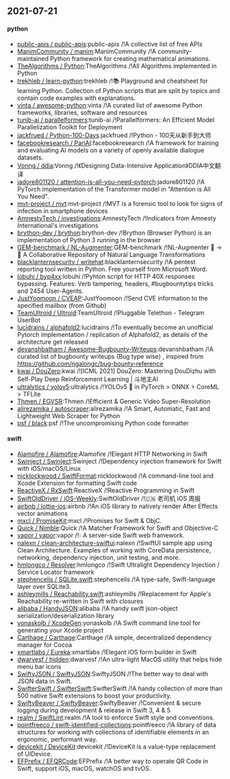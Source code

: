 ## 2021-07-21

#### python
* [public-apis / public-apis](https://github.com/public-apis/public-apis):public-apis /!A collective list of free APIs
* [ManimCommunity / manim](https://github.com/ManimCommunity/manim):ManimCommunity /!A community-maintained Python framework for creating mathematical animations.
* [TheAlgorithms / Python](https://github.com/TheAlgorithms/Python):TheAlgorithms /!All Algorithms implemented in Python
* [trekhleb / learn-python](https://github.com/trekhleb/learn-python):trekhleb /!📚
Playground and cheatsheet for learning Python. Collection of Python scripts that are split by topics and contain code examples with explanations.
* [vinta / awesome-python](https://github.com/vinta/awesome-python):vinta /!A curated list of awesome Python frameworks, libraries, software and resources
* [tunib-ai / parallelformers](https://github.com/tunib-ai/parallelformers):tunib-ai /!Parallelformers: An Efficient Model Parallelization Toolkit for Deployment
* [jackfrued / Python-100-Days](https://github.com/jackfrued/Python-100-Days):jackfrued /!Python - 100天从新手到大师
* [facebookresearch / ParlAI](https://github.com/facebookresearch/ParlAI):facebookresearch /!A framework for training and evaluating AI models on a variety of openly available dialogue datasets.
* [Vonng / ddia](https://github.com/Vonng/ddia):Vonng /!《Designing Data-Intensive Application》DDIA中文翻译
* [jadore801120 / attention-is-all-you-need-pytorch](https://github.com/jadore801120/attention-is-all-you-need-pytorch):jadore801120 /!A PyTorch implementation of the Transformer model in "Attention is All You Need".
* [mvt-project / mvt](https://github.com/mvt-project/mvt):mvt-project /!MVT is a forensic tool to look for signs of infection in smartphone devices
* [AmnestyTech / investigations](https://github.com/AmnestyTech/investigations):AmnestyTech /!Indicators from Amnesty International's investigations
* [brython-dev / brython](https://github.com/brython-dev/brython):brython-dev /!Brython (Browser Python) is an implementation of Python 3 running in the browser
* [GEM-benchmark / NL-Augmenter](https://github.com/GEM-benchmark/NL-Augmenter):GEM-benchmark /!NL-Augmenter
🦎
→
🐍
A Collaborative Repository of Natural Language Transformations
* [blacklanternsecurity / writehat](https://github.com/blacklanternsecurity/writehat):blacklanternsecurity /!A pentest reporting tool written in Python. Free yourself from Microsoft Word.
* [lobuhi / byp4xx](https://github.com/lobuhi/byp4xx):lobuhi /!Pyhton script for HTTP 40X responses bypassing. Features: Verb tampering, headers, #bugbountytips tricks and 2454 User-Agents.
* [JustYoomoon / CVEAP](https://github.com/JustYoomoon/CVEAP):JustYoomoon /!Send CVE information to the specified mailbox (from Github)
* [TeamUltroid / Ultroid](https://github.com/TeamUltroid/Ultroid):TeamUltroid /!Pluggable Telethon - Telegram UserBot
* [lucidrains / alphafold2](https://github.com/lucidrains/alphafold2):lucidrains /!To eventually become an unofficial Pytorch implementation / replication of Alphafold2, as details of the architecture get released
* [devanshbatham / Awesome-Bugbounty-Writeups](https://github.com/devanshbatham/Awesome-Bugbounty-Writeups):devanshbatham /!A curated list of bugbounty writeups (Bug type wise) , inspired from https://github.com/ngalongc/bug-bounty-reference
* [kwai / DouZero](https://github.com/kwai/DouZero):kwai /![ICML 2021] DouZero: Mastering DouDizhu with Self-Play Deep Reinforcement Learning | 斗地主AI
* [ultralytics / yolov5](https://github.com/ultralytics/yolov5):ultralytics /!YOLOv5
🚀
in PyTorch > ONNX > CoreML > TFLite
* [Thmen / EGVSR](https://github.com/Thmen/EGVSR):Thmen /!Efficient & Generic Video Super-Resolution
* [alirezamika / autoscraper](https://github.com/alirezamika/autoscraper):alirezamika /!A Smart, Automatic, Fast and Lightweight Web Scraper for Python
* [psf / black](https://github.com/psf/black):psf /!The uncompromising Python code formatter

#### swift
* [Alamofire / Alamofire](https://github.com/Alamofire/Alamofire):Alamofire /!Elegant HTTP Networking in Swift
* [Swinject / Swinject](https://github.com/Swinject/Swinject):Swinject /!Dependency injection framework for Swift with iOS/macOS/Linux
* [nicklockwood / SwiftFormat](https://github.com/nicklockwood/SwiftFormat):nicklockwood /!A command-line tool and Xcode Extension for formatting Swift code
* [ReactiveX / RxSwift](https://github.com/ReactiveX/RxSwift):ReactiveX /!Reactive Programming in Swift
* [SwiftOldDriver / iOS-Weekly](https://github.com/SwiftOldDriver/iOS-Weekly):SwiftOldDriver /!🇨🇳
老司机 iOS 周报
* [airbnb / lottie-ios](https://github.com/airbnb/lottie-ios):airbnb /!An iOS library to natively render After Effects vector animations
* [mxcl / PromiseKit](https://github.com/mxcl/PromiseKit):mxcl /!Promises for Swift & ObjC.
* [Quick / Nimble](https://github.com/Quick/Nimble):Quick /!A Matcher Framework for Swift and Objective-C
* [vapor / vapor](https://github.com/vapor/vapor):vapor /!💧
A server-side Swift web framework.
* [nalexn / clean-architecture-swiftui](https://github.com/nalexn/clean-architecture-swiftui):nalexn /!SwiftUI sample app using Clean Architecture. Examples of working with CoreData persistence, networking, dependency injection, unit testing, and more.
* [hmlongco / Resolver](https://github.com/hmlongco/Resolver):hmlongco /!Swift Ultralight Dependency Injection / Service Locator framework
* [stephencelis / SQLite.swift](https://github.com/stephencelis/SQLite.swift):stephencelis /!A type-safe, Swift-language layer over SQLite3.
* [ashleymills / Reachability.swift](https://github.com/ashleymills/Reachability.swift):ashleymills /!Replacement for Apple's Reachability re-written in Swift with closures
* [alibaba / HandyJSON](https://github.com/alibaba/HandyJSON):alibaba /!A handy swift json-object serialization/deserialization library
* [yonaskolb / XcodeGen](https://github.com/yonaskolb/XcodeGen):yonaskolb /!A Swift command line tool for generating your Xcode project
* [Carthage / Carthage](https://github.com/Carthage/Carthage):Carthage /!A simple, decentralized dependency manager for Cocoa
* [xmartlabs / Eureka](https://github.com/xmartlabs/Eureka):xmartlabs /!Elegant iOS form builder in Swift
* [dwarvesf / hidden](https://github.com/dwarvesf/hidden):dwarvesf /!An ultra-light MacOS utility that helps hide menu bar icons
* [SwiftyJSON / SwiftyJSON](https://github.com/SwiftyJSON/SwiftyJSON):SwiftyJSON /!The better way to deal with JSON data in Swift.
* [SwifterSwift / SwifterSwift](https://github.com/SwifterSwift/SwifterSwift):SwifterSwift /!A handy collection of more than 500 native Swift extensions to boost your productivity.
* [SwiftyBeaver / SwiftyBeaver](https://github.com/SwiftyBeaver/SwiftyBeaver):SwiftyBeaver /!Convenient & secure logging during development & release in Swift 3, 4 & 5
* [realm / SwiftLint](https://github.com/realm/SwiftLint):realm /!A tool to enforce Swift style and conventions.
* [pointfreeco / swift-identified-collections](https://github.com/pointfreeco/swift-identified-collections):pointfreeco /!A library of data structures for working with collections of identifiable elements in an ergonomic, performant way.
* [devicekit / DeviceKit](https://github.com/devicekit/DeviceKit):devicekit /!DeviceKit is a value-type replacement of UIDevice.
* [EFPrefix / EFQRCode](https://github.com/EFPrefix/EFQRCode):EFPrefix /!A better way to operate QR Code in Swift, support iOS, macOS, watchOS and tvOS.
